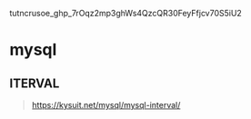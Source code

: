 tutncrusoe_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
# mysql
## ITERVAL
> https://kysuit.net/mysql/mysql-interval/